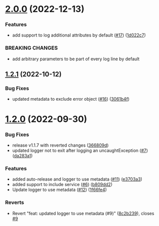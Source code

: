 # [2.0.0](https://github.com/Safe-Security/logger/compare/v1.2.1...v2.0.0) (2022-12-13)


### Features

* add support to log additional attributes by default ([#17](https://github.com/Safe-Security/logger/issues/17)) ([1d022c7](https://github.com/Safe-Security/logger/commit/1d022c7c12c52e5b36aa98e8d097104aea59af93))


### BREAKING CHANGES

* add arbitrary parameters to be part of every log line by default

## [1.2.1](https://github.com/Safe-Security/logger/compare/v1.2.0...v1.2.1) (2022-10-12)


### Bug Fixes

* updated metadata to exclude error object ([#16](https://github.com/Safe-Security/logger/issues/16)) ([3061b4f](https://github.com/Safe-Security/logger/commit/3061b4f2b7d18a03c56e76d20b35ef74ba8ef6c5))

# [1.2.0](https://github.com/Safe-Security/logger/compare/v1.1.0...v1.2.0) (2022-09-30)


### Bug Fixes

* release v1.1.7 with reverted changes ([366809d](https://github.com/Safe-Security/logger/commit/366809dae8a003adb4362e95d0af85a8c507d0c0))
* updated logger not to exit after logging an uncaughtException ([#7](https://github.com/Safe-Security/logger/issues/7)) ([da283a1](https://github.com/Safe-Security/logger/commit/da283a1dbadedccd9b194a1be46122bb51b67d50))


### Features

* added auto-release and logger to use metadata ([#11](https://github.com/Safe-Security/logger/issues/11)) ([e3703a3](https://github.com/Safe-Security/logger/commit/e3703a3ca582b1a113f3bdbd02dabbe5901af9cb))
* added support to include service ([#6](https://github.com/Safe-Security/logger/issues/6)) ([b809dd2](https://github.com/Safe-Security/logger/commit/b809dd23c64b0cad9d354202ae0e69e58aca7a40))
* Update logger to use metadata ([#12](https://github.com/Safe-Security/logger/issues/12)) ([1f66fe4](https://github.com/Safe-Security/logger/commit/1f66fe476ac368a9c7e84a4482ce807cd4ee4258))


### Reverts

* Revert "feat: updated logger to use metadata (#9)" ([8c2b239](https://github.com/Safe-Security/logger/commit/8c2b239e0df0c80598c35504821346abf1aec54d)), closes [#9](https://github.com/Safe-Security/logger/issues/9)
